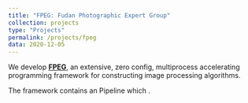 ```yaml
---
title: "FPEG: Fudan Photographic Expert Group"
collection: projects
type: "Projects"
permalink: /projects/fpeg
data: 2020-12-05
---
```


We develop **[FPEG](https://github.com/fields1631/fpeg)**, an extensive, zero config, multiprocess accelerating programming framework for constructing image processing algorithms.

The framework contains an Pipeline which .